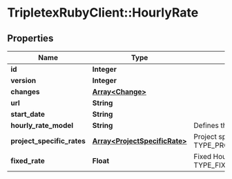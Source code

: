 # TripletexRubyClient::HourlyRate

## Properties
Name | Type | Description | Notes
------------ | ------------- | ------------- | -------------
**id** | **Integer** |  | [optional] 
**version** | **Integer** |  | [optional] 
**changes** | [**Array&lt;Change&gt;**](Change.md) |  | [optional] 
**url** | **String** |  | [optional] 
**start_date** | **String** |  | 
**hourly_rate_model** | **String** | Defines the model used for the hourly rate. | 
**project_specific_rates** | [**Array&lt;ProjectSpecificRate&gt;**](ProjectSpecificRate.md) | Project specific rates if hourlyRateModel is TYPE_PROJECT_SPECIFIC_HOURLY_RATES.  | [optional] 
**fixed_rate** | **Float** | Fixed Hourly rates if hourlyRateModel is TYPE_FIXED_HOURLY_RATE. | [optional] 


